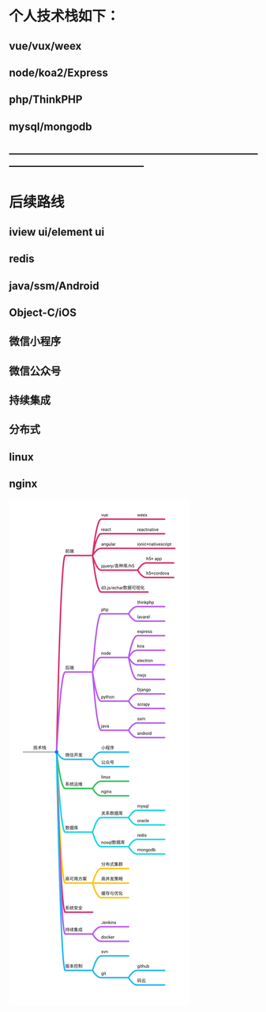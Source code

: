 # 个人技术栈如下：

## vue/vux/weex
## node/koa2/Express
## php/ThinkPHP
## mysql/mongodb

## —————————————————————————————————————

# 后续路线
## iview ui/element ui
## redis
## java/ssm/Android
## Object-C/iOS
## 微信小程序
## 微信公众号
## 持续集成
## 分布式
## linux
## nginx

![技术栈](./images/codemap.jpg)


